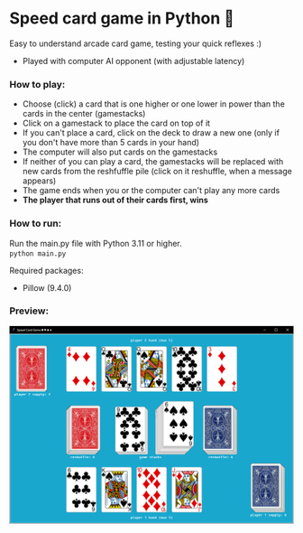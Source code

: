 # Speed card game in Python 🐍

Easy to understand arcade card game, testing your quick reflexes :)

- Played with computer AI opponent (with adjustable latency)

### How to play:
- Choose (click) a card that is one higher or one lower in power than the cards in the center (gamestacks)
- Click on a gamestack to place the card on top of it
- If you can't place a card, click on the deck to draw a new one (only if you don't have more than 5 cards in your hand)
- The computer will also put cards on the gamestacks
- If neither of you can play a card, the gamestacks will be replaced with new cards from the reshfuffle pile (click on it reshuffle, when a message appears)
- The game ends when you or the computer can't play any more cards
- **The player that runs out of their cards first, wins**

### How to run:

Run the main.py file with Python 3.11 or higher.\
`python main.py`

Required packages:

- Pillow (9.4.0)

### Preview:
![Screenshot](preview.png)
